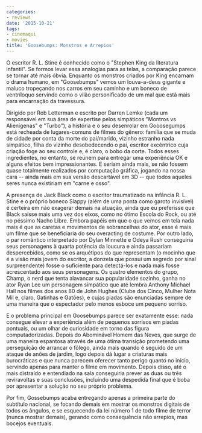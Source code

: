 ```yaml
---
categories:
- reviews
date: '2015-10-21'
tags:
- cinemaqui
- movies
title: 'Goosebumps: Monstros e Arrepios'
---
```


O escritor R. L. Stine é conhecido como o "Stephen King da literatura infantil". Se formos levar essa analogias para as telas, a comparação parece se tornar até mais óbvia. Enquanto os monstros criados por King encarnam o drama humano, em "Goosebumps" vemos um louva-a-deus gigante e maluco tropeçando nos carros em seu caminho e um boneco de ventríloquo servindo como o vilão personificado de um mal que está mais para encarnação da travessura.

Dirigido por Rob Letterman e escrito por Darren Lemke (cada um responsável em sua área de expertise pelos simpáticos "Montros vs Alienígenas" e "Turbo"), a história e o seu desenrolar em Gooosegumps está recheada de lugares-comuns de filmes do gênero: família que se muda de cidade por conta da morte do pai/marido, vizinho estranho nada simpático, filha do vizinho desobedecendo o pai, escritor excêntrico cuja criação foge ao seu controle e, é claro, o bobo da corte. Todos esses ingredientes, no entanto, se reúnem para entregar uma experiência OK e alguns efeitos bem impressionantes. E seriam ainda mais, se não fossem quase totalmente realizados por computação gráfica, jogando na nossa cara -- ainda mais em sua versão descartável em 3D -- que todos aqueles seres nunca existiriam em "carne e osso".

A presença de Jack Black como o escritor traumatizado na infância R. L. Stine e o próprio boneco Slappy (além de uma ponta como garoto invisível) é certeira em não exagerar demais na atuação, ainda que eu preferisse que Black saísse mais uma vez dos eixos, como no ótimo Escola do Rock, ou até no péssimo Nacho Libre. Embora papéis em que o que vemos em tela nada mais é que as caretas e movimentos de sobrancelhas do ator, esse é mais um filme que se beneficiaria do seu overacting de costume. Por outro lado, o par romântico interpretado por Dylan Minnette e Odeya Rush conseguiria seus personagens à quarta potência da loucura e ainda passariam despercebidos, como se os arquétipos do que representam (o mocinho que é a visão mais jovem do escritor, a donzela que possui um segredo por sinal surpreendente) fosse o suficiente para detectá-los e nada mais fosse acrescentado aos seus personagens. Os quatro elementos do grupo, Champ, o nerd que tenta alavancar sua popularidade sozinho, ganha no ator Ryan Lee um personagem simpático que até lembra Anthony Michael Hall nos filmes dos anos 80 de John Hughes (Clube dos Cinco, Mulher Nota Mil e, claro, Gatinhas e Gatões), e cujas piadas são enunciadas sempre de uma maneira que o espectador pelo menos esboce um pequeno sorriso.

E o problema principal em Goosebumps parece ser exatamente esse: nada consegue elevar a experiência além de pequenos sorrisos em piadas pontuais, ou um olhar de curiosidade em torno das figura computadorizadas. Depois do Abominável Homem das Neves, que surge de uma maneira espantosa através de uma ótima transição prometendo uma perseguição de arrancar o fôlego, ainda mais quando é seguido de um ataque de anões de jardim, logo depois dá lugar a criaturas mais burocráticas e que nunca parecem oferecer tanto perigo quanto no início, servindo apenas para manter o filme em movimento. Depois disso, até o mais distraído e entendiado na sala conseguiria prever as duas ou três reviravoltas e suas conclusões, incluindo uma despedida final que é boba por apresentar a solução no seu próprio problema.

Por fim, Gossebumps acaba entregando apenas a primeira parte do subtítulo nacional, se focando demais em mostrar os monstros digitais de todos os ângulos, e se esquecendo da lei número 1 de todo filme de terror (nunca mostrar demais), gerando como consequência não arrepios, mas bocejos eventuais.